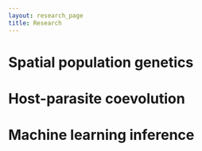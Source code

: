 ```yaml
---
layout: research_page
title: Research
---
```


# Spatial population genetics

# Host-parasite coevolution

# Machine learning inference
